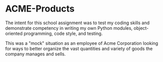 # ACME-Products
The intent for this school assignment was to test my coding skills and demonstrate competency in writing my own Python modules, object-oriented programming, code style, and testing.

This was a "mock" situation as an employee of Acme Corporation looking for ways to better organize the vast quantities and variety of goods the company manages and sells. 
